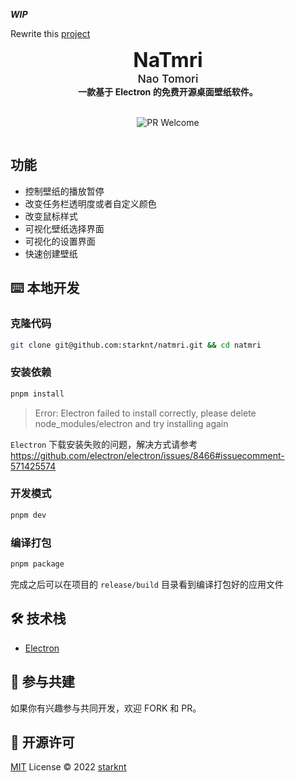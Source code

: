 ***WIP***

Rewrite this [project](https://github.com/starknt/LiveMoe)

<div style="display: flex; justify-content: center;align-items: center; flex-direction: column;">
  <span style="font-size: 2rem; font-weight: 700;">NaTmri</span>
  <span style="font-size: 1.1rem; font-weight: 500;">Nao Tomori</span>
  <strong>  一款基于 Electron 的免费开源桌面壁纸软件。  </strong>
  <br />
  
  ![PR Welcome](https://img.shields.io/badge/PR-welcome-brightgreen.svg?style=flat)
</div>

## 功能

- 控制壁纸的播放暂停
- 改变任务栏透明度或者自定义颜色
- 改变鼠标样式
- 可视化壁纸选择界面
- 可视化的设置界面
- 快速创建壁纸

## ⌨️ 本地开发

### 克隆代码

```bash
git clone git@github.com:starknt/natmri.git && cd natmri
```

### 安装依赖

```bash
pnpm install
```

> Error: Electron failed to install correctly, please delete node_modules/electron and try installing again

`Electron` 下载安装失败的问题，解决方式请参考 <https://github.com/electron/electron/issues/8466#issuecomment-571425574>

### 开发模式

```bash
pnpm dev
```

### 编译打包

```bash
pnpm package
```

完成之后可以在项目的 `release/build` 目录看到编译打包好的应用文件

## 🛠 技术栈

- [Electron](https://electronjs.org/)

## 🤝 参与共建

如果你有兴趣参与共同开发，欢迎 FORK 和 PR。

## 📜 开源许可

[MIT](./LICENSE) License © 2022 [starknt](https://github.com/starknt)
